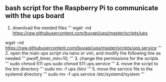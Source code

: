 ## bash script for the Raspberry Pi to communicate with the ups board

1. download the needed files
’’’
  wget -nd https://raw.githubusercontent.com/buyapi/ups/master/scripts/ups

  wget -nd https://raw.githubusercontent.com/buyapi/ups/master/scripts/ups.service
’’’
2. open the main ups script via nano or vim, and modify the following line as needed
’’’
  pwoff_timer_min=10;
’’’
3. change the permissions for the scripts
’’’
  sudo chmod 511 ups
  sudo chmod 511 ups.service
’’’
4. move the script to the bin directory 
’’’
  sudo mv -f ups /bin/
’’’
5. move the service file to the systemd directory 
’’’
  sudo mv -f ups.service /etc/systemd/system
’’’